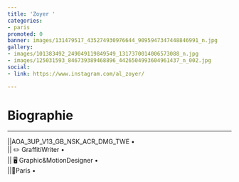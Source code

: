 ```yaml
---
title: 'Zoyer '
categories:
- paris
promoted: 0
banner: images/131479517_435274930976644_9095947347448846991_n.jpg
gallery:
- images/101383492_249049119849549_1317370014006573088_n.jpg
- images/125031593_846739389468896_4426504993604961437_n_002.jpg
social:
- link: https://www.instagram.com/al_zoyer/

---
```

# Biographie

***

||AOA_3UP_V13_GB_NSK_ACR_DMG_TWE •   
|| ✏️ GraffitiWriter •  
|| 🖥 Graphic&MotionDesigner •  
||📍Paris •